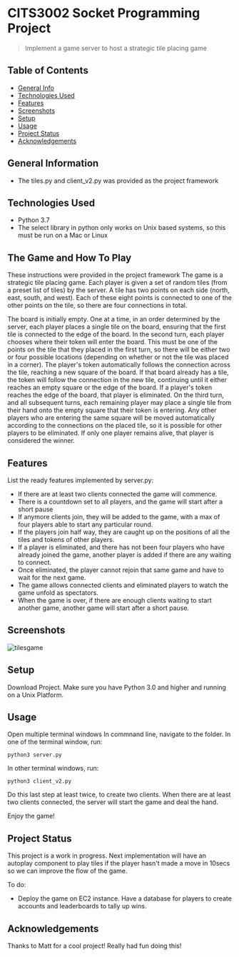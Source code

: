 # CITS3002 Socket Programming Project
> Implement a game server to host a strategic tile placing game

## Table of Contents
* [General Info](#general-information)
* [Technologies Used](#technologies-used)
* [Features](#features)
* [Screenshots](#screenshots)
* [Setup](#setup)
* [Usage](#usage)
* [Project Status](#project-status)
* [Acknowledgements](#acknowledgements)

## General Information
- The tiles.py and client_v2.py was provided as the project framework


## Technologies Used
- Python 3.7
- The select library in python only works on Unix based systems, so this must be run on a Mac or Linux 

## The Game and How To Play
These instructions were provided in the project framework
The game is a strategic tile placing game. Each player is given a set of random tiles (from a preset list of tiles) by the server. A tile has two points on each side (north, east, south, and west). Each of these eight points is connected to one of the other points on the tile, so there are four connections in total.

The board is initially empty. One at a time, in an order determined by the server, each player places a single tile on the board, ensuring that the first tile is connected to the edge of the board. 
In the second turn, each player chooses where their token will enter the board. This must be one of the points on the tile that they placed in the first turn, so there will be either two or four possible locations (depending on whether or not the tile was placed in a corner).
The player's token automatically follows the connection across the tile, reaching a new square of the board. If that board already has a tile, the token will follow the connection in the new tile, continuing until it either reaches an empty square or the edge of the board. If a player's token reaches the edge of the board, that player is eliminated.
On the third turn, and all subsequent turns, each remaining player may place a single tile from their hand onto the empty square that their token is entering. Any other players who are entering the same square will
be moved automatically according to the connections on the placed tile, so it is possible for other players to
be eliminated.
If only one player remains alive, that player is considered the winner.


## Features
List the ready features implemented by server.py:
- If there are at least two clients connected the game will commence.
- There is a countdown set to all players, and the game will start after a short pause
- If anymore clients join, they will be added to the game, with a max of four players able to start any particular round.
- If the players join half way, they are caught up on the positions of all the tiles and tokens of other players.
- If a player is eliminated, and there has not been four players who have already joined the game, another player is added if there are any waiting to connect.
- Once eliminated, the player cannot rejoin that same game and have to wait for the next game.
- The game allows connected clients and eliminated players to watch the game unfold as spectators.
- When the game is over, if there are enough clients waiting to start another game, another game will start after a short pause.


## Screenshots
![tilesgame](/README/tilesgame.png)


## Setup
Download Project. Make sure you have Python 3.0 and higher and running on a Unix Platform.


## Usage
Open multiple terminal windows
In commnand line, navigate to the folder.
In one of the terminal window, run: 

`python3 server.py`

In other terminal windows, run:

`python3 client_v2.py`

Do this last step at least twice, to create two clients.
When there are at least two clients connected, the server will start the game and deal the hand.

Enjoy the game!

## Project Status
This project is a work in progress. Next implementation will have an autoplay component to play tiles if the player hasn't made a move in 10secs so we can improve the flow of the game.

To do: 
- Deploy the game on EC2 instance. Have a database for players to create accounts and leaderboards to tally up wins.


## Acknowledgements
Thanks to Matt for a cool project! Really had fun doing this! 

